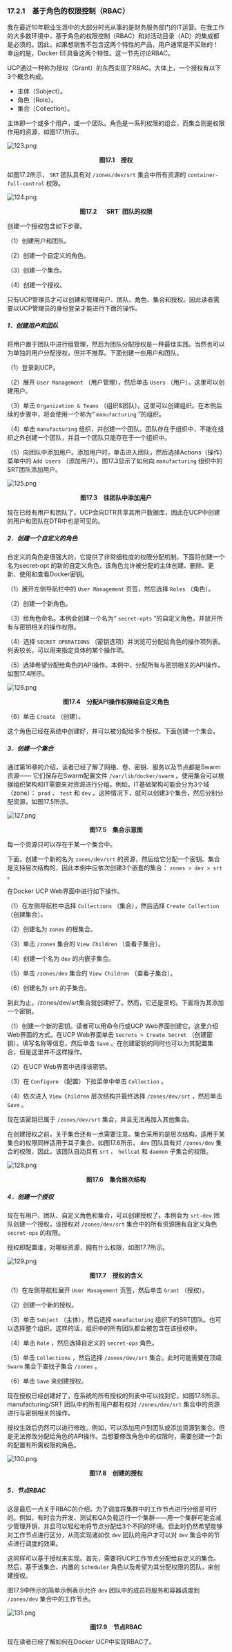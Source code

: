 ### 17.2.1　基于角色的权限控制（RBAC）

我在最近10年职业生涯中的大部分时光从事的是财务服务部门的IT运营。在我工作的大多数环境中，基于角色的权限控制（RBAC）和对活动目录（AD）的集成都是必须的。因此，如果想销售不包含这两个特性的产品，用户通常是不买账的！ 幸运的是，Docker EE具备这两个特性。这一节先讨论RBAC。

UCP通过一种称为授权（Grant）的东西实现了RBAC。大体上，一个授权有以下3个概念构成。

+ 主体（Subject）。
+ 角色（Role）。
+ 集合（Collection）。

主体即一个或多个用户，或一个团队。角色是一系列权限的组合，而集合则是权限作用的资源，如图17.1所示。

![123.png](./images/123.png)
<center class="my_markdown"><b class="my_markdown">图17.1　授权</b></center>

如图17.2所示， `SRT` 团队具有对 `/zones/dev/srt` 集合中所有资源的 `container-full-control` 权限。

![124.png](./images/124.png)
<center class="my_markdown"><b class="my_markdown">图17.2　 `SRT` 团队的权限</b></center>

创建一个授权包含如下步骤。

（1）创建用户和团队。

（2）创建一个自定义的角色。

（3）创建一个集合。

（4）创建一个授权。

只有UCP管理员才可以创建和管理用户、团队、角色、集合和授权。因此读者需要以UCP管理员的身份登录才能进行下面的操作。

##### 1．创建用户和团队

将用户置于团队中进行组管理，然后为团队分配授权是一种最佳实践。当然也可以为单独的用户分配授权，但并不推荐。下面创建一些用户和团队。

（1）登录到UCP。

（2）展开 `User Management` （用户管理），然后单击 `Users` （用户）。这里可以创建用户。

（3）单击 `Organization & Teams` （组织&团队）。这里可以创建组织。在本例后续的步骤中，将会使用一个称为“ `manufacturing` ”的组织。

（4）单击 `manufacturing` 组织，并创建一个团队。团队存在于组织中，不能在组织之外创建一个团队，并且一个团队只能存在于一个组织中。

（5）向团队中添加用户。添加用户时，单击进入团队，然后选择Actions（操作）菜单中的 `Add Users` （添加用户）。图17.3显示了如何向 `manufacturing` 组织中的SRT团队添加用户。

![125.png](./images/125.png)
<center class="my_markdown"><b class="my_markdown">图17.3　往团队中添加用户</b></center>

现在已经有用户和团队了。UCP会向DTR共享其用户数据库，因此在UCP中创建的用户和团队在DTR中也是可见的。

##### 2．创建一个自定义的角色

自定义的角色是很强大的，它提供了非常细粒度的权限分配机制。下面将创建一个名为secret-opt 的新的自定义角色，该角色允许被分配的主体创建、删除、更新、使用和查看Docker密钥。

（1）展开左侧导航栏中的 `User Management` 页签，然后选择 `Roles` （角色）。

（2）创建一个新角色。

（3）给角色命名。本例会创建一个名为“ `secret-opts` ”的自定义角色，并放开所有与密钥相关的操作权限。

（4）选择 `SECRET OPERATIONS` （密钥选项）并浏览可分配给角色的操作项列表。列表较长，可以用来指定具体的某个操作项。

（5）选择希望分配给角色的API操作。本例中，分配所有与密钥相关的API操作，如图17.4所示。

![126.png](./images/126.png)
<center class="my_markdown"><b class="my_markdown">图17.4　分配API操作权限给自定义角色</b></center>

（6）单击 `Create` （创建）。

这个角色已经在系统中创建好，并可以被分配给多个授权。下面创建一个集合。

##### 3．创建一个集合

通过第16章的介绍，读者已经了解了网络、卷、密钥、服务以及节点都是Swarm资源—— 它们保存在Swarm配置文件 `/var/lib/docker/swarm` 。使用集合可以根据组织架构和IT需要来对资源进行分组。例如，IT基础架构可能会分为3个域（zone）： `prod` 、 `test` 和 `dev` 。这种情况下，就可以创建3个集合，然后分别分配资源，如图17.5所示。

![127.png](./images/127.png)
<center class="my_markdown"><b class="my_markdown">图17.5　集合示意图</b></center>

每一个资源只可以存在于某一个集合中。

下面，创建一个新的名为 `zones/dev/srt` 的资源，然后给它分配一个密钥。集合是支持层次结构的，因此本例中应依次创建3个嵌套的集合： `zones > dev > srt` 。

在Docker UCP Web界面中进行如下操作。

（1）在左侧导航栏中选择 `Collections` （集合），然后选择 `Create Collection` （创建集合）。

（2）创建名为 `zones` 的根集合。

（3）单击 `/zones` 集合的 `View Children` （查看子集合）。

（4）创建一个名为 `dev` 的内嵌子集合。

（5）单击 `/zones/dev` 集合的 `View Children` （查看子集合）。

（6）创建名为 `srt` 的子集合。

到此为止，/zones/dev/srt集合就创建好了。然而，它还是空的。下面将为其添加一个密钥。

（1）创建一个新的密钥。读者可以用命令行或UCP Web界面创建它。这里介绍Web界面的方式。在UCP Web界面单击 `Secrets > Create Secret` （创建密钥）。填写名称等信息，然后单击 `Save` 。在创建密钥的同时也可以为其配置集合，但是这里并不这样操作。

（2）在UCP Web界面中选择该密钥。

（3）在 `Configure` （配置）下拉菜单中单击 `Collection` 。

（4）依次进入 `View Children` 层次结构并最终选择 `/zones/dev/srt` ，然后单击 `Save` 。

现在该密钥已属于 `/zones/dev/srt` 集合，并且无法再加入其他集合。

在创建授权之前，关于集合还有一点需要注意。集合采用的是层次结构，适用于某集合的权限同样适用于其子集合。如图17.6所示， `dev` 团队具有对 `/zones/dev` 集合的权限，因此，该团队自动具有 `srt` 、 `hellcat` 和 `daemon` 子集合的权限。

![128.png](./images/128.png)
<center class="my_markdown"><b class="my_markdown">图17.6　集合层次结构</b></center>

##### 4．创建一个授权

现在有用户、团队、自定义角色和集合，可以创建授权了。本例会为 `srt-dev` 团队创建一个授权，该授权对 `/zones/dev/srt` 集合中的所有资源拥有自定义角色 `secret-ops` 的权限。

授权即配置谁，对哪些资源，拥有什么权限，如图17.7所示。

![129.png](./images/129.png)
<center class="my_markdown"><b class="my_markdown">图17.7　授权的含义</b></center>

（1）在左侧导航栏展开 `User Management` 页签，然后单击 `Grant` （授权）。

（2）创建一个新的授权。

（3）单击 `Subject` （主体），然后选择 `manufacturing` 组织下的SRT团队。也可以选择整个组织。这样的话，组织中的所有团队都会被包含在该授权中。

（4）单击 `Role` ，然后选择自定义的 `secret-ops` 角色。

（5）单击 `Collections` ，然后选择 `/zones/dev/srt` 集合。此时可能需要在顶级 `Swarm` 集合下查找子集合 `/zones` 。

（6）单击 `Save` 来创建授权。

现在授权已经创建好了，在系统的所有授权的列表中可以找到它，如图17.8所示。manufacturing/SRT 团队中的所有用户都有权对 `/zones/dev/srt` 集合中的资源进行与密钥相关的操作。

授权生效后仍然可以进行修改。例如，可以添加用户到团队或添加资源到集合。但是无法修改分配给角色的API操作。当想要修改角色中的权限时，需要创建一个新的配置有所需权限的角色。

![130.png](./images/130.png)
<center class="my_markdown"><b class="my_markdown">图17.8　创建的授权</b></center>

##### 5．节点RBAC

这是最后一点关于RBAC的介绍。为了调度将集群中的工作节点进行分组是可行的。例如，有时会为开发、测试和QA负载运行一个集群——用一个集群可能会减少管理开销，并且可以轻松地将节点分配给3个不同的环境。但此时仍然希望能够对工作节点进行区分，从而实现诸如仅 `dev` 团队的用户才可以对 `dev` 集合中的节点进行调度的效果。

这同样可以基于授权来实现。首先，需要将UCP工作节点分配给自定义的集合。然后，基于该集合、内置的 `Scheduler` 角色以及希望为其分配权限的团队，来创建授权。

图17.9中所示的简单示例表示允许 `dev` 团队中的成员将服务和容器调度到 `/zones/dev` 集合中的工作节点。

![131.png](./images/131.png)
<center class="my_markdown"><b class="my_markdown">图17.9　节点RBAC</b></center>

现在读者已经了解如何在Docker UCP中实现RBAC了。

